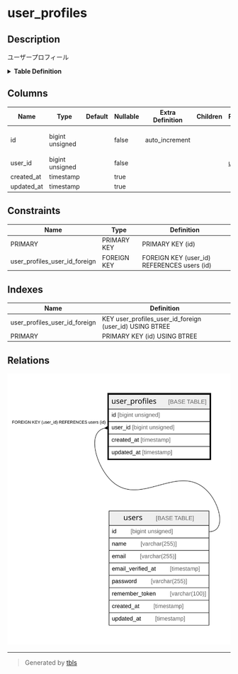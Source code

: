 # user_profiles

## Description

ユーザープロフィール

<details>
<summary><strong>Table Definition</strong></summary>

```sql
CREATE TABLE `user_profiles` (
  `id` bigint unsigned NOT NULL AUTO_INCREMENT COMMENT 'ユーザープロフィールID',
  `user_id` bigint unsigned NOT NULL,
  `created_at` timestamp NULL DEFAULT NULL,
  `updated_at` timestamp NULL DEFAULT NULL,
  PRIMARY KEY (`id`),
  KEY `user_profiles_user_id_foreign` (`user_id`),
  CONSTRAINT `user_profiles_user_id_foreign` FOREIGN KEY (`user_id`) REFERENCES `users` (`id`) ON DELETE CASCADE
) ENGINE=InnoDB DEFAULT CHARSET=utf8mb4 COLLATE=utf8mb4_unicode_ci COMMENT='ユーザープロフィール'
```

</details>

## Columns

| Name | Type | Default | Nullable | Extra Definition | Children | Parents | Comment |
| ---- | ---- | ------- | -------- | ---------------- | -------- | ------- | ------- |
| id | bigint unsigned |  | false | auto_increment |  |  | ユーザープロフィールID |
| user_id | bigint unsigned |  | false |  |  | [users](users.md) |  |
| created_at | timestamp |  | true |  |  |  |  |
| updated_at | timestamp |  | true |  |  |  |  |

## Constraints

| Name | Type | Definition |
| ---- | ---- | ---------- |
| PRIMARY | PRIMARY KEY | PRIMARY KEY (id) |
| user_profiles_user_id_foreign | FOREIGN KEY | FOREIGN KEY (user_id) REFERENCES users (id) |

## Indexes

| Name | Definition |
| ---- | ---------- |
| user_profiles_user_id_foreign | KEY user_profiles_user_id_foreign (user_id) USING BTREE |
| PRIMARY | PRIMARY KEY (id) USING BTREE |

## Relations

![er](user_profiles.svg)

---

> Generated by [tbls](https://github.com/k1LoW/tbls)
